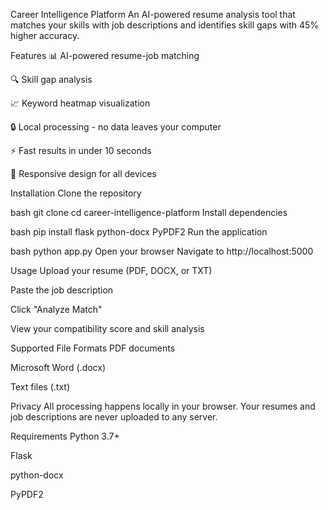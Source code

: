 Career Intelligence Platform
An AI-powered resume analysis tool that matches your skills with job descriptions and identifies skill gaps with 45% higher accuracy.

Features
📊 AI-powered resume-job matching

🔍 Skill gap analysis

📈 Keyword heatmap visualization

🔒 Local processing - no data leaves your computer

⚡ Fast results in under 10 seconds

📱 Responsive design for all devices

Installation
Clone the repository

bash
git clone <your-repo-url>
cd career-intelligence-platform
Install dependencies

bash
pip install flask python-docx PyPDF2
Run the application

bash
python app.py
Open your browser
Navigate to http://localhost:5000

Usage
Upload your resume (PDF, DOCX, or TXT)

Paste the job description

Click "Analyze Match"

View your compatibility score and skill analysis

Supported File Formats
PDF documents

Microsoft Word (.docx)

Text files (.txt)

Privacy
All processing happens locally in your browser. Your resumes and job descriptions are never uploaded to any server.

Requirements
Python 3.7+

Flask

python-docx

PyPDF2
